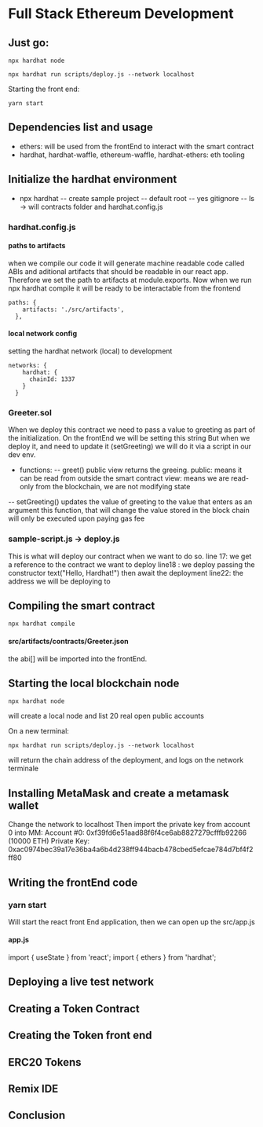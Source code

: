 # Full Stack Ethereum Development

## Just go:
```
npx hardhat node
```

```
npx hardhat run scripts/deploy.js --network localhost

```
Starting the front end:
```
yarn start 
```

## Dependencies list and usage
- ethers: will be used from the frontEnd to interact with the smart contract
- hardhat, hardhat-waffle, ethereum-waffle, hardhat-ethers: eth tooling


## Initialize the hardhat environment
- npx hardhat
-- create sample project
-- default root
-- yes gitignore
-- ls -> will contracts folder and hardhat.config.js

### hardhat.config.js
#### paths to artifacts
when we compile our code it will generate machine readable code called ABIs and aditional artifacts that should be readable in our react app. Therefore we set the path to artifacts at module.exports. Now when we run npx hardhat compile it will be ready to be interactable from the frontend
```
paths: {
    artifacts: './src/artifacts',
  },
```

#### local network config
setting the hardhat network (local) to development
```
networks: {
    hardhat: {
      chainId: 1337
    }
  }
```

### Greeter.sol
When we deploy this contract we need to pass a value to greeting as part of the initialization.
On the frontEnd we will be setting this string
But when we deploy it, and need to update it (setGreeting) we will do it via a script in our dev env.
- functions:
-- greet() public view
returns the greeing. 
public: means it can be read from outside the smart contract
view: means we are read-only from the blockchain, we are not modifying state

-- setGreeting()
updates the value of greeting to the value that enters as an argument
this function, that will change the value stored in the block chain will only be executed upon paying gas fee

### sample-script.js -> deploy.js
This is what will deploy our contract when we want to do so.
line 17: we get a reference to the contract we want to deploy
line18 : we deploy passing the constructor text("Hello, Hardhat!")
then await the deployment
line22: the address we will be deploying to

## Compiling the smart contract
```
npx hardhat compile
```
#### src/artifacts/contracts/Greeter.json
the abi[] will be imported into the frontEnd.


## Starting the local blockchain node
```
npx hardhat node
```
will create a local node and list 20 real open public accounts

On a new terminal:

```
npx hardhat run scripts/deploy.js --network localhost

```
will return the chain address of the deployment, and logs on the network terminale

## Installing MetaMask and create a metamask wallet
Change the network to localhost
Then import the private key from account 0 into MM:
Account #0: 0xf39fd6e51aad88f6f4ce6ab8827279cfffb92266 (10000 ETH)
Private Key: 0xac0974bec39a17e36ba4a6b4d238ff944bacb478cbed5efcae784d7bf4f2ff80

## Writing the frontEnd code
### yarn start 
Will start the react front End application, then we can open up the src/app.js
#### app.js
import { useState } from 'react';
import { ethers } from 'hardhat';



## Deploying a live test network

## Creating a Token Contract

## Creating the Token front end 

## ERC20 Tokens

## Remix IDE

## Conclusion
